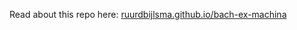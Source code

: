 Read about this repo here: [ruurdbijlsma.github.io/bach-ex-machina](ruurdbijlsma.github.io/bach-ex-machina)
